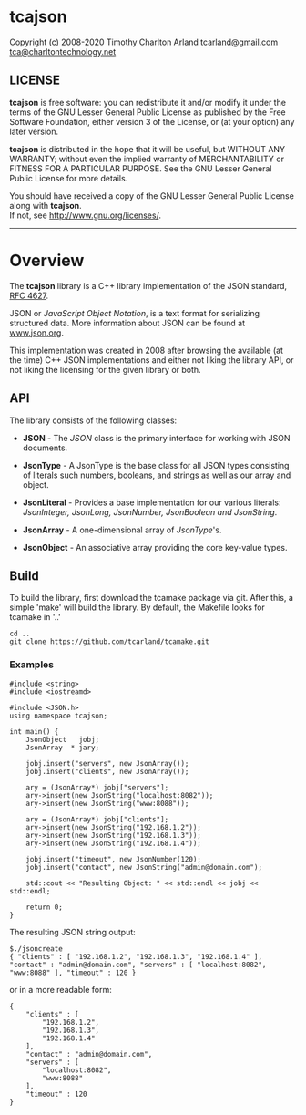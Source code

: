 tcajson
========

 Copyright (c) 2008-2020 Timothy Charlton Arland <tcarland@gmail.com> <tca@charltontechnology.net>


## LICENSE

 **tcajson** is free software: you can redistribute it and/or modify
 it under the terms of the GNU Lesser General Public License as
 published by the Free Software Foundation, either version 3 of
 the License, or (at your option) any later version.  

 **tcajson** is distributed in the hope that it will be useful,
 but WITHOUT ANY WARRANTY; without even the implied warranty of
 MERCHANTABILITY or FITNESS FOR A PARTICULAR PURPOSE.  See the
 GNU Lesser General Public License for more details.  

 You should have received a copy of the GNU Lesser General Public
 License along with **tcajson**.    
 If not, see <http://www.gnu.org/licenses/>.  

---

# Overview

  The **tcajson** library is a C++ library implementation of the JSON
standard, [RFC 4627](www.ietf.org/rfc/rfc4627.txt). 

JSON or *JavaScript Object Notation*, is a text format for serializing
structured data. More information about JSON can be found at www.json.org.   

  This implementation was created in 2008 after browsing the available
(at the time) C++ JSON implementations and either not liking the library API,
or not liking the licensing for the given library or both.   


## API

 The library consists of the following classes:

- **JSON** - The *JSON* class is the primary interface for working with 
  JSON documents.  

- **JsonType** - A JsonType is the base class for all JSON types consisting
  of literals such numbers, booleans, and strings as well as our array and
  object.

- **JsonLiteral** - Provides a base implementation for our various literals:
  *JsonInteger, JsonLong, JsonNumber, JsonBoolean and JsonString*.

- **JsonArray** - A one-dimensional array of *JsonType*'s.

- **JsonObject** - An associative array providing the core key-value types.


## Build

To build the library, first download the tcamake package via git. After
this, a simple 'make' will build the library. By default, the Makefile looks
for tcamake in '..'

```
cd ..
git clone https://github.com/tcarland/tcamake.git
```

### Examples

```
#include <string>
#include <iostreamd>

#include <JSON.h>
using namespace tcajson;

int main() {
    JsonObject   jobj;
    JsonArray  * jary;

    jobj.insert("servers", new JsonArray());
    jobj.insert("clients", new JsonArray());

    ary = (JsonArray*) jobj["servers"];
    ary->insert(new JsonString("localhost:8082"));
    ary->insert(new JsonString("www:8088"));

    ary = (JsonArray*) jobj["clients"];
    ary->insert(new JsonString("192.168.1.2"));
    ary->insert(new JsonString("192.168.1.3"));
    ary->insert(new JsonString("192.168.1.4"));

    jobj.insert("timeout", new JsonNumber(120);
    jobj.insert("contact", new JsonString("admin@domain.com");

    std::cout << "Resulting Object: " << std::endl << jobj << std::endl;

    return 0;
}
```

The resulting JSON string output:

```
$./jsoncreate
{ "clients" : [ "192.168.1.2", "192.168.1.3", "192.168.1.4" ], "contact" : "admin@domain.com", "servers" : [ "localhost:8082", "www:8088" ], "timeout" : 120 }
```
or in a more readable form:
```
{
    "clients" : [
        "192.168.1.2",
        "192.168.1.3",
        "192.168.1.4"
    ],
    "contact" : "admin@domain.com",
    "servers" : [
        "localhost:8082",
        "www:8088"
    ],
    "timeout" : 120
}
```
